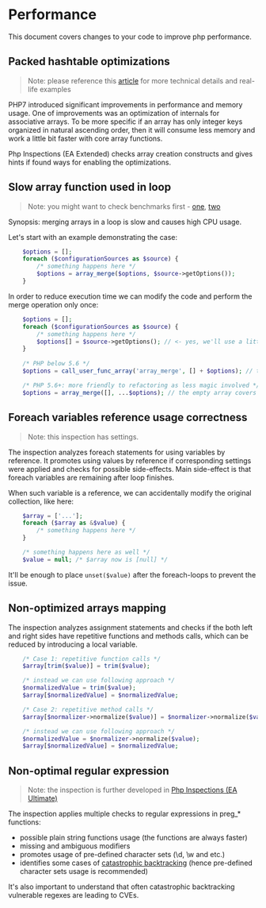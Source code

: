 # Performance
This document covers changes to your code to improve php performance.

## Packed hashtable optimizations

> Note: please reference this [article](https://blog.blackfire.io/php-7-performance-improvements-packed-arrays.html)
> for more technical details and real-life examples

PHP7 introduced significant improvements in performance and memory usage. One of improvements was an optimization of
internals for associative arrays. To be more specific if an array has only integer keys organized in natural
ascending order, then it will consume less memory and work a little bit faster with core array functions.

Php Inspections (EA Extended) checks array creation constructs and gives hints if found ways for enabling the
optimizations.

## Slow array function used in loop

> Note: you might want to check benchmarks first - [one](https://gist.github.com/Ocramius/8399625), [two](https://github.com/kalessil/phpinspectionsea/issues/138#issuecomment-279457133)

Synopsis: merging arrays in a loop is slow and causes high CPU usage.

Let's start with an example demonstrating the case:
```php
    $options = [];
    foreach ($configurationSources as $source) {
        /* something happens here */
        $options = array_merge($options, $source->getOptions());
    }
```

In order to reduce execution time we can modify the code and perform the merge operation only once:
```php
    $options = [];
    foreach ($configurationSources as $source) {
        /* something happens here */
        $options[] = $source->getOptions(); // <- yes, we'll use a little bit more memory
    }
   
    /* PHP below 5.6 */
    $options = call_user_func_array('array_merge', [] + $options); // the empty array covers cases when no loops were made

    /* PHP 5.6+: more friendly to refactoring as less magic involved */
    $options = array_merge([], ...$options); // the empty array covers cases when no loops were made
```

## Foreach variables reference usage correctness

> Note: this inspection has settings.

The inspection analyzes foreach statements for using variables by reference. It promotes using values by reference if
corresponding settings were applied and checks for possible side-effects. Main side-effect is that foreach variables
are remaining after loop finishes.

When such variable is a reference, we can accidentally modify the original collection, like here:
```php
    $array = ['...'];
    foreach ($array as &$value) {
        /* something happens here */
    }

    /* something happens here as well */
    $value = null; /* $array now is [null] */
```

It'll be enough to place `unset($value)` after the foreach-loops to prevent the issue.

## Non-optimized arrays mapping

The inspection analyzes assignment statements and checks if the both left and right sides have repetitive functions and
methods calls, which can be reduced by introducing a local variable.

```php
    /* Case 1: repetitive function calls */
    $array[trim($value)] = trim($value);

    /* instead we can use following approach */
    $normalizedValue = trim($value);
    $array[$normalizedValue] = $normalizedValue;

    /* Case 2: repetitive method calls */
    $array[$normalizer->normalize($value)] = $normalizer->normalize($value);

    /* instead we can use following approach */
    $normalizedValue = $normalizer->normalize($value);
    $array[$normalizedValue] = $normalizedValue;
```

## Non-optimal regular expression

> Note: the inspection is further developed in [Php Inspections (EA Ultimate)](http://plugins.jetbrains.com/plugin/10215-php-inspections-ea-ultimate-)

The inspection applies multiple checks to regular expressions in preg_* functions:

- possible plain string functions usage (the functions are always faster)
- missing and ambiguous modifiers
- promotes usage of pre-defined character sets (\d, \w and etc.)
- identifies some cases of [catastrophic backtracking](http://www.rexegg.com/regex-explosive-quantifiers.html) (hence pre-defined character sets usage is recommended)

It's also important to understand that often catastrophic backtracking vulnerable regexes are leading to CVEs.
